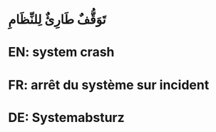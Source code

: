 # تَوَقُّفٌ طَارِئٌ لِلنِّظَامِ

# EN: system crash

# FR: arrêt du système sur incident

# DE: Systemabsturz
